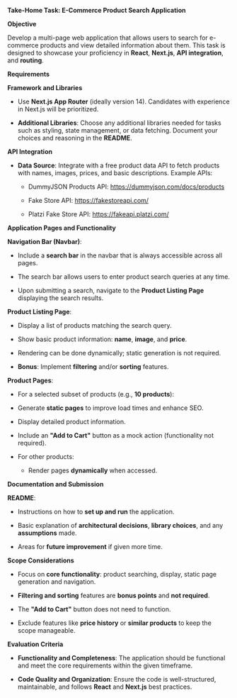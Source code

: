 **Take-Home Task: E-Commerce Product Search Application**

**Objective**

Develop a multi-page web application that allows users to search for
e-commerce products and view detailed information about them. This task
is designed to showcase your proficiency in **React**, **Next.js**,
**API integration**, and **routing**.

**Requirements**

**Framework and Libraries**

- Use **Next.js App Router** (ideally version 14). Candidates with
  experience in Next.js will be prioritized.

- **Additional Libraries**: Choose any additional libraries needed for
  tasks such as styling, state management, or data fetching. Document
  your choices and reasoning in the **README**.

**API Integration**

- **Data Source**: Integrate with a free product data API to fetch
  products with names, images, prices, and basic descriptions. Example
  APIs:

  - DummyJSON Products API: <https://dummyjson.com/docs/products>

  - Fake Store API: <https://fakestoreapi.com/>

  - Platzi Fake Store API: <https://fakeapi.platzi.com/>

**Application Pages and Functionality**

**Navigation Bar (Navbar)**:

- Include a **search bar** in the navbar that is always accessible
  across all pages.

- The search bar allows users to enter product search queries at any
  time.

- Upon submitting a search, navigate to the **Product Listing Page**
  displaying the search results.

**Product Listing Page**:

- Display a list of products matching the search query.

- Show basic product information: **name**, **image**, and **price**.

- Rendering can be done dynamically; static generation is not
  required.

- **Bonus**: Implement **filtering** and/or **sorting** features.

**Product Pages**:

- For a selected subset of products (e.g., **10 products**):

- Generate **static pages** to improve load times and enhance SEO.

- Display detailed product information.

- Include an **\"Add to Cart\"** button as a mock action
  (functionality not required).

- For other products:

  - Render pages **dynamically** when accessed.

**Documentation and Submission**

**README**:

- Instructions on how to **set up and run** the application.

- Basic explanation of **architectural decisions**, **library
  choices**, and any **assumptions** made.

- Areas for **future improvement** if given more time.

**Scope Considerations**

- Focus on **core functionality**: product searching, display, static
  page generation and navigation.

- **Filtering and sorting** features are **bonus points** and **not
  required**.

- The **\"Add to Cart\"** button does not need to function.

- Exclude features like **price history** or **similar products** to
  keep the scope manageable.

**Evaluation Criteria**

- **Functionality and Completeness**: The application should be
  functional and meet the core requirements within the given
  timeframe.

- **Code Quality and Organization**: Ensure the code is
  well-structured, maintainable, and follows **React** and **Next.js**
  best practices.
